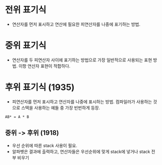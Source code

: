 # 전위 표기식

- 연산자를 먼저 표시하고 연산에 필요한 피연산자를 나중에 표기하는 방법.

# 중위 표기식

- 연산자를 두 피연산자 사이에 표기하는 방법으로 가장 일반적으로 사용되는 표현 방법. 이항 연산자 표현이 적합하다.

# 후위 표기식 (1935)

- 피연산자를 먼저 표시하고 연산자를 나중에 표시하는 방법. 컴파일러가 사용하는 것으로 스택을 사용하는 예들 중 가장 빈번하게 등장.

`AB* = A * B`

## 중위 -> 후위 (1918)

- 우선 순위에 따른 stack 사용이 필요.
- 알파벳은 결과에 출력하고, 연산자들은 우선순위에 맞게 stack에 넣거나 stack 전부 비우기
